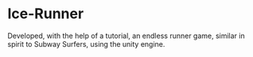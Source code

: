 # Ice-Runner
Developed, with the help of a tutorial, an endless runner game, similar in spirit to Subway Surfers, using the unity engine.
